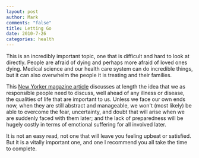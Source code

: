 ```yaml
--- 
layout: post
author: Mark
comments: "false"
title: Letting Go
date: 2010-7-26
categories: health
---
```

This is an incredibly important topic, one that is difficult and hard to look at directly. People are afraid of dying and perhaps more afraid of loved ones dying. Medical science and our health care system can do incredible things, but it can also overwhelm the people it is treating and their families.

This <a title="Letting Go" href="http://www.newyorker.com/reporting/2010/08/02/100802fa_fact_gawande?currentPage=all" target="_blank">New Yorker magazine article</a> discusses at length the idea that we as responsible people need to discuss, well ahead of any illness or disease, the qualities of life that are important to us. Unless we face our own ends now, when they are still abstract and manageable, we won't (most likely) be able to overcome the fear, uncertainty, and doubt that will arise when we are suddenly faced with them later; and the lack of preparedness will be hugely costly in terms of emotional suffering for all involved later.

It is not an easy read, not one that will leave you feeling upbeat or satisfied. But it is a vitally important one, and one I recommend you all take the time to complete.

